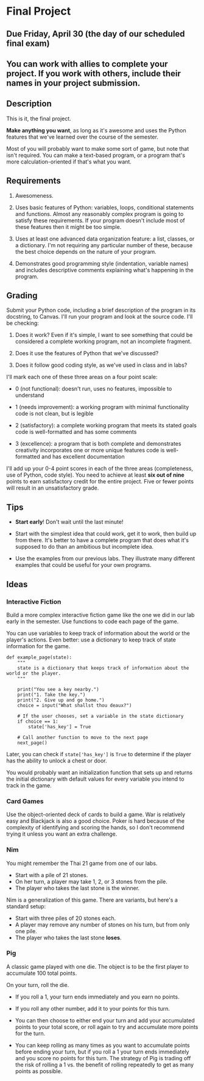 # Final Project

## Due Friday, April 30 (the day of our scheduled final exam)

## You can work with allies to complete your project. If you work with others, include their names in your project submission.

## Description

This is it, the final project.

**Make anything you want**, as long as it's awesome and uses the Python features that we've learned over the course of the semester.

Most of you will probably want to make some sort of game, but note that isn't required. You can make a text-based program, or a program that's more calculation-oriented if that's what you want.

## Requirements

1. Awesomeness.

2. Uses basic features of Python: variables, loops, conditional
   statements and functions. Almost any reasonably complex program is
   going to satisfy these requirements. If your program doesn't
   include most of these features then it might be too simple.
   
3. Uses at least one advanced data organization feature: a list,
   classes, or a dictionary. I'm not requiring any
   particular number of these, because the best choice depends on
   the nature of your program.
   
4. Demonstrates good programming style (indentation, variable names)
   and includes descriptive comments explaining what's happening
   in the program.
   
   
## Grading

Submit your Python code, including a brief description of the program in its docstring, to
Canvas. I'll run your program and look at the source code. I'll be checking:

1. Does it work? Even if it's simple, I want to see something that
   could be considered a complete working program, not an incomplete
   fragment.

2. Does it use the features of Python that we've discussed?

3. Does it follow good coding style, as we've used in class and in
  labs?

I'll mark each one of these three areas on a four point scale:

- 0 (not functional): doesn't run, uses no features, impossible to understand
    
- 1 (needs improvement): a working program with minimal functionality
         code is not clean, but is legible
 
- 2 (satisfactory): a complete working program that meets its stated goals
         code is well-formatted and has some comments
    
- 3 (excellence): a program that is both complete and demonstrates creativity
         incorporates one or more unique features
         code is well-formatted and has excellent documentation

I'll add up your 0-4 point scores in each of the three areas 
(completeness, use of Python, code style). You need to achieve
at least **six out of nine** points to earn satisfactory credit for
the entire project. Five or fewer points will result in an 
unsatisfactory grade.


## Tips

- **Start early**! Don't wait until the last minute!

- Start with the simplest idea that could work, get it to work, then
build up from there. It's better to have a complete program that does
what it's supposed to do than an ambitious but incomplete idea.

- Use the examples from our previous labs. They illustrate many different examples that could be useful
for your own programs.

## Ideas

### Interactive Fiction

Build a more complex interactive fiction game like the one we did in our lab early in the semester. Use functions to code each
page of the game.

You can use variables to keep track of information about the world or the player's actions. Even better: use a dictionary to keep track 
of state information for the game.

```
def example_page(state):
    """
    state is a dictionary that keeps track of information about the world or the player.
    """
    
    print("You see a key nearby.")
    print("1. Take the key.")
    print("2. Give up and go home.")
    choice = input("What shallst thou deaux?")
    
    # If the user chooses, set a variable in the state dictionary
    if choice == 1:
        state['has_key'] = True
        
    # Call another function to move to the next page
    next_page()
```

Later, you can check if `state['has_key']` is `True` to determine if the player has the ability to unlock a chest or door.

You would probably want an initialization function that sets up and returns the initial dictionary with default values
for every variable you intend to track in the game.

### Card Games

Use the object-oriented deck of cards to build a game. War is relatively easy and Blackjack is also a good choice. Poker is hard because
of the complexity of identifying and scoring the hands, so I don't recommend trying it unless you want an extra challenge.

### Nim

You might remember the Thai 21 game from one of our labs.

- Start with a pile of 21 stones.
- On her turn, a player may take 1, 2, or 3 stones from the pile.
- The player who takes the last stone is the winner.

Nim is a generalization of this game. There are variants, but here's a standard setup:

- Start with three piles of 20 stones each.
- A player may remove any number of stones on his turn, but from only one pile.
- The player who takes the last stone **loses**.

### Pig

A classic game played with one die. The object is to be the first player to accumulate 100 total points.

On your turn, roll the die.

- If you roll a 1, your turn ends immediately and you earn no points.

- If you roll any other number, add it to your points for this turn.

- You can then choose to either end your turn and add your accumulated points to your total score, or roll again to try and accumulate
more points for the turn.

- You can keep rolling as many times as you want to accumulate points before ending your turn, but if you roll a 1 your turn ends
immediately and you score no points for this turn. The strategy of Pig is trading off the risk of rolling a 1 vs. the benefit
of rolling repeatedly to get as many points as possible.
